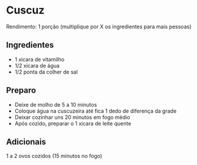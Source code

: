 # Cuscuz

Rendimento: 1 porção (multiplique por X os ingredientes para mais pessoas)

## Ingredientes

- 1 xicara de vitamilho
- 1/2 xicara de água
- 1/2 ponta da colher de sal

## Preparo

- Deixe de molho de 5 a 10 minutos
- Coloque água na cuscuzeira até fica 1 dedo de diferença da grade
- Deixar cozinhar uns 20 minutos em fogo médio
- Após cozido, preparar o 1 xicara de leite quente

## Adicionais

1 a 2 ovos cozidos (15 minutos no fogo)
